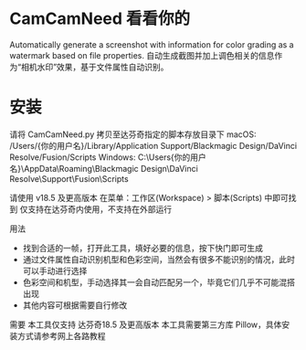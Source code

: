 # CamCamNeed 看看你的
Automatically generate a screenshot with information for color grading as a watermark based on file properties.
自动生成截图并加上调色相关的信息作为“相机水印”效果，基于文件属性自动识别。

# 安装
请将 CamCamNeed.py 拷贝至达芬奇指定的脚本存放目录下
macOS: /Users/{你的用户名}/Library/Application Support/Blackmagic Design/DaVinci Resolve/Fusion/Scripts
Windows: C:\Users{你的用户名}\AppData\Roaming\Blackmagic Design\DaVinci Resolve\Support\Fusion\Scripts

请使用 v18.5 及更高版本
在菜单：工作区(Workspace) > 脚本(Scripts) 中即可找到
仅支持在达芬奇内使用，不支持在外部运行

用法
- 找到合适的一帧，打开此工具，填好必要的信息，按下快门即可生成
- 通过文件属性自动识别机型和色彩空间，当然会有很多不能识别的情况，此时可以手动进行选择
- 色彩空间和机型，手动选择其一会自动匹配另一个，毕竟它们几乎不可能混搭出现
- 其他内容可根据需要自行修改

需要
本工具仅支持 达芬奇18.5 及更高版本
本工具需要第三方库 Pillow，具体安装方式请参考网上各路教程